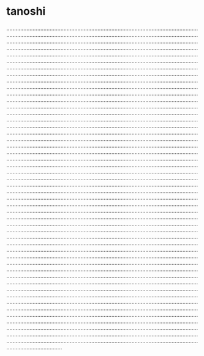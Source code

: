 # tanoshi
................................................................................................................................................................................................................................................................................................................................................................................................................................................................................................................................................................................................................................................................................................................................................................................................................................................................................................................................................................................................................................................................................................................................................................................................................................................................................................................................................................................................................................................................................................................................................................................................................................................................................................................................................................................................................................................................................................................................................................................................................................................................................................................................................................................................................................................................................................................................................................................................................................................................................................................................................................................................................................................................................................................................................................................................................................................................................................................................................................................................................................................................................................................................................................................................................................................................................................................................................................................................................................................................................................................................................................................................................................................................................................................................................................................................................................................................................................................................................................................................................................................................................................................................................................................................................................................................................................................................................................................................................................................................................................................................................................................................................................................................................................................................................................................................................................................................................................................................................................................................................................................................................................................................................................................................................................................................................................................................................................................................................................................................................................................................................................................................................................................................................................................................................................................................................................................................................................................................................................................................................................................................................................................................................................................................................................................................................................................................................................